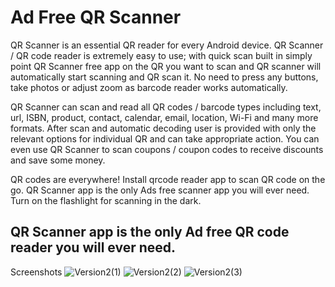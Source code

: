 # Ad Free QR Scanner
QR Scanner is an essential QR reader for every Android device. QR Scanner / QR code reader is extremely easy to use; with quick scan built in simply point QR Scanner free app on the QR you want to scan and QR scanner will automatically start scanning and QR scan it. No need to press any buttons, take photos or adjust zoom as barcode reader works automatically.

QR Scanner can scan and read all QR codes / barcode types including text, url, ISBN, product, contact, calendar, email, location, Wi-Fi and many more formats. After scan and automatic decoding user is provided with only the relevant options for individual QR and can take appropriate action. You can even use QR Scanner to scan coupons / coupon codes to receive discounts and save some money.

QR codes are everywhere! Install qrcode reader app to scan QR code on the go. QR Scanner app is the only Ads free scanner app you will ever need. Turn on the flashlight for scanning in the dark.

## QR Scanner app is the only Ad free QR code reader you will ever need.
Screenshots
![Version2(1)](https://user-images.githubusercontent.com/56834158/97082474-a43e1600-1627-11eb-8763-de2a46224e7f.png)
![Version2(2)](https://user-images.githubusercontent.com/56834158/97082478-a607d980-1627-11eb-953a-cc15379f25f4.png)
![Version2(3)](https://user-images.githubusercontent.com/56834158/97082480-a7d19d00-1627-11eb-8aab-add93f8ce1cb.png)
